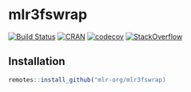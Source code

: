 
# mlr3fswrap

[![Build Status](https://travis-ci.org/mlr-org/mlr3fswrap.svg?branch=master)](https://travis-ci.org/mlr-org/mlr3fswrap)
[![CRAN](https://www.r-pkg.org/badges/version/mlr3fswrap)](https://cran.r-project.org/package=mlr3fswrap)
[![codecov](https://codecov.io/gh/mlr-org/mlr3fswrap/branch/master/graph/badge.svg)](https://codecov.io/gh/mlr-org/mlr3fswrap)
[![StackOverflow](https://img.shields.io/badge/stackoverflow-mlr3-orange.svg)](https://stackoverflow.com/questions/tagged/mlr3)

## Installation

``` r
remotes::install_github("mlr-org/mlr3fswrap)
```
